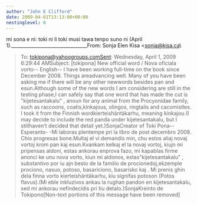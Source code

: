```yaml
---
author: "John E Clifford"
date: 2009-04-01T13:13:00+00:00
nestinglevel: 0
---
```

mi sona e ni: toki ni li toki musi tawa tenpo suno ni (April 1).\_\_\_\_\_\_\_\_\_\_\_\_\_\_\_\_\_\_\_\_\_\_\_\_\_\_\_\_\_\_\_\_From: Sonja Elen Kisa <[sonja@kisa.ca](mailto://sonja@kisa.ca)\
>To: [tokipona@yahoogroups.comSent](mailto://tokipona@yahoogroups.comSent): Wednesday, April 1, 2009 6:29:44 AMSubject: \[tokipona\] New official word / Nova oficiala vorto--
English--
I have been working full-time on the book since December 2008. Things areadvancing well. Many of you have been asking me if there will be any other newwords besides pan and esun.Although some of the new words I am considering are still in the testing phase,I can safely say that one word that has made the cut is "kijetesantakalu" , anoun for any animal from the Procyonidae family, such as raccoons, coatis,kinkajous, olingos, ringtails and cacomistles. I took it from the Finnish wordkierteishäntäkarhu, meaning kinkajou.(I may decide to include the red panda under kijetesantakalu, but I stillhaven't decided that detail yet.)SonjaCreator of Toki Pona--
Esperanto- -Mi laboras plentempe pri la libro de post decembro 2008. Chio progresas bone.Multaj el vi demandis min, chu estos aliaj novaj vortoj krom pan kaj esun.Kvankam kelkaj el la novaj vortoj, kiujn mi pripensas aldoni, estas ankorau enprova fazo, mi kapablas firme anonci ke unu nova vorto, kiun mi aldonos, estas"kijetesantakalu" , substantivo por iu ajn besto de la familio de procionedoj,ekzemple prociono, nasuo, potoso, basariciono, basarisko kaj . Mi prenis ghin dela finna vorto kierteishäntäkarhu, kiu signifas potoson (Potos flavus).(Mi eble inkluzivos ankau la rughan pandon en kijetesantakalu, sed mi ankorau nefindecidis pri tiu detalo.)SonjaKreinto de Tokipono\[Non-text portions of this message have been removed\]